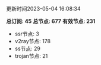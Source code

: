 更新时间2023-05-04 16:08:34

**总订阅: 45**
**总节点: 677**
**有效节点: 231**
- ssr节点: 3
- v2ray节点: 178
- ss节点: 29
- trojan节点: 21
